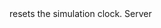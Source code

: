 <function name="ResetSimulationClock" parent="IPhysicsEnvironment" type="classfunc">
	<description>
		resets the simulation clock.
		<added version="0.7"></added>
	</description>
	<realm>Server</realm>
	<args>
	</args>
	<rets>
	</rets>
</function>